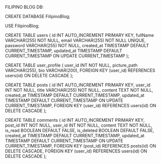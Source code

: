 FILIPINO BLOG DB:


CREATE DATABASE FilipinoBlog;

USE FilipinoBlog;

CREATE TABLE users (
    id INT AUTO_INCREMENT PRIMARY KEY,
    fullName VARCHAR(255) NOT NULL,
    email VARCHAR(255) NOT NULL UNIQUE,
    password VARCHAR(255) NOT NULL,
    created_at TIMESTAMP DEFAULT CURRENT_TIMESTAMP,
    updated_at TIMESTAMP DEFAULT CURRENT_TIMESTAMP ON UPDATE CURRENT_TIMESTAMP
);

CREATE TABLE user_profile (
    user_id INT NOT NULL,
    picture_path VARCHAR(255),
    bio VARCHAR(200),
    FOREIGN KEY (user_id) REFERENCES users(id) ON DELETE CASCADE
);

CREATE TABLE posts (
    id INT AUTO_INCREMENT PRIMARY KEY,
    user_id INT NOT NULL,
    title VARCHAR(255) NOT NULL,
    content TEXT NOT NULL,
    created_at TIMESTAMP DEFAULT CURRENT_TIMESTAMP,
    updated_at TIMESTAMP DEFAULT CURRENT_TIMESTAMP ON UPDATE CURRENT_TIMESTAMP,
    FOREIGN KEY (user_id) REFERENCES users(id) ON DELETE CASCADE
);

CREATE TABLE comments (
    id INT AUTO_INCREMENT PRIMARY KEY,
    post_id INT NOT NULL,
    user_id INT NOT NULL,
    content TEXT NOT NULL,
    is_read BOOLEAN DEFAULT FALSE,
    is_deleted BOOLEAN DEFAULT FALSE,
    created_at TIMESTAMP DEFAULT CURRENT_TIMESTAMP,
    updated_at TIMESTAMP DEFAULT CURRENT_TIMESTAMP ON UPDATE CURRENT_TIMESTAMP,
    FOREIGN KEY (post_id) REFERENCES posts(id) ON DELETE CASCADE,
    FOREIGN KEY (user_id) REFERENCES users(id) ON DELETE CASCADE
);
